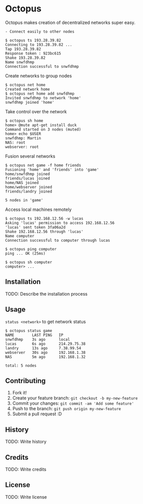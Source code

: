 # Octopus

Octopus makes creation of decentralized networks super easy.

	- Connect easily to other nodes

```
$ octopus ts 193.28.39.82
Connecting to 193.28.39.82 ...
Tap 193.28.39.82
Response token : 923bc615
Shake 193.28.39.82
Name snwfdhmp
Connection successful to snwfdhmp
```

Create networks to group nodes

```
$ octopus net home
Created network home
$ octopus net home add snwfdhmp
Invited snwfdhmp to network 'home'
snwfdhmp joined 'home'
```

Take control over the network

```
$ octopus sh home
home> @mute apt-get install duck
Command started on 3 nodes (muted)
home> echo $USER
snwfdhmp: Martin
NAS: root
webserver: root
```

Fusion several networks

```
$ octopus net game -f home friends
Fusioning 'home' and 'friends' into 'game'
home/snwfdhmp joined
friends/lucas joined
home/NAS joined
home/webserver joined
friends/landry joined

5 nodes in 'game'
```

Access local machines remotely

```
$ octopus ts 192.168.12.56 -w lucas
Asking 'lucas' permission to access 192.168.12.56
'lucas' sent token 3fa06a2d
Shake 192.168.12.56 through 'lucas'
Name computer
Connection successful to computer through lucas

$ octopus ping computer
ping ... OK (25ms)

$ octopus sh computer
computer> ...
```

## Installation

TODO: Describe the installation process

## Usage



`status <network>` to get network status

```
$ octopus status game
NAME		LAST PING	IP
snwfdhmp	3s ago		local
lucas		6s ago		214.29.75.38
landry		13s ago		7.38.99.54
webserver	30s ago		192.168.1.38
NAS			5m ago		192.168.1.32

total: 5 nodes
```

## Contributing

1. Fork it!
2. Create your feature branch: `git checkout -b my-new-feature`
3. Commit your changes: `git commit -am 'Add some feature'`
4. Push to the branch: `git push origin my-new-feature`
5. Submit a pull request :D

## History

TODO: Write history

## Credits

TODO: Write credits

## License

TODO: Write license
